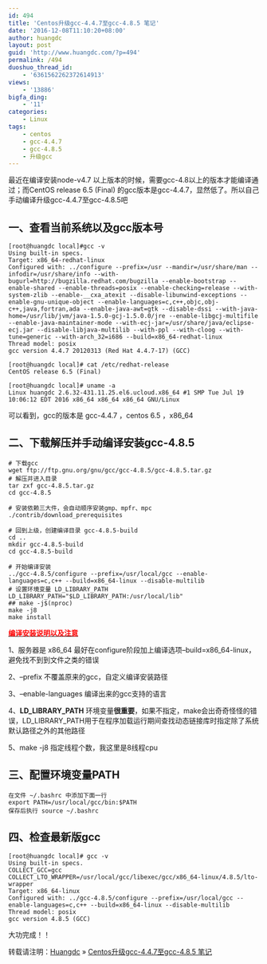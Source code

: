 ```yaml
---
id: 494
title: 'Centos升级gcc-4.4.7至gcc-4.8.5 笔记'
date: '2016-12-08T11:10:20+08:00'
author: huangdc
layout: post
guid: 'http://www.huangdc.com/?p=494'
permalink: /494
duoshuo_thread_id:
    - '6361562262372614913'
views:
    - '13886'
bigfa_ding:
    - '11'
categories:
    - Linux
tags:
    - centos
    - gcc-4.4.7
    - gcc-4.8.5
    - 升级gcc
---
```


最近在编译安装node-v4.7 以上版本的时候，需要gcc-4.8以上的版本才能编译通过；而CentOS release 6.5 (Final) 的gcc版本是gcc-4.4.7，显然低了。所以自己手动编译升级gcc-4.4.7至gcc-4.8.5吧

## 一、查看当前系统以及gcc版本号

```
[root@huangdc local]#gcc -v
Using built-in specs.
Target: x86_64-redhat-linux
Configured with: ../configure --prefix=/usr --mandir=/usr/share/man --infodir=/usr/share/info --with-bugurl=http://bugzilla.redhat.com/bugzilla --enable-bootstrap --enable-shared --enable-threads=posix --enable-checking=release --with-system-zlib --enable-__cxa_atexit --disable-libunwind-exceptions --enable-gnu-unique-object --enable-languages=c,c++,objc,obj-c++,java,fortran,ada --enable-java-awt=gtk --disable-dssi --with-java-home=/usr/lib/jvm/java-1.5.0-gcj-1.5.0.0/jre --enable-libgcj-multifile --enable-java-maintainer-mode --with-ecj-jar=/usr/share/java/eclipse-ecj.jar --disable-libjava-multilib --with-ppl --with-cloog --with-tune=generic --with-arch_32=i686 --build=x86_64-redhat-linux
Thread model: posix
gcc version 4.4.7 20120313 (Red Hat 4.4.7-17) (GCC)  

[root@huangdc local]# cat /etc/redhat-release 
CentOS release 6.5 (Final)

[root@huangdc local]# uname -a
Linux huangdc 2.6.32-431.11.25.el6.ucloud.x86_64 #1 SMP Tue Jul 19 10:06:12 EDT 2016 x86_64 x86_64 x86_64 GNU/Linux
```

可以看到，gcc的版本是 gcc-4.4.7 ，centos 6.5 ，x86\_64

## 二、下载解压并手动编译安装gcc-4.8.5

```
# 下载gcc
wget ftp://ftp.gnu.org/gnu/gcc/gcc-4.8.5/gcc-4.8.5.tar.gz
# 解压并进入目录
tar zxf gcc-4.8.5.tar.gz
cd gcc-4.8.5

# 安装依赖三大件，会自动顺序安装gmp、mpfr、mpc
./contrib/download_prerequisites

# 回到上级，创建编译目录 gcc-4.8.5-build
cd ..
mkdir gcc-4.8.5-build
cd gcc-4.8.5-build

# 开始编译安装
../gcc-4.8.5/configure --prefix=/usr/local/gcc --enable-languages=c,c++ --build=x86_64-linux --disable-multilib
# 设置环境变量 LD_LIBRARY_PATH
LD_LIBRARY_PATH="$LD_LIBRARY_PATH:/usr/local/lib"
## make -j$(nproc)
make -j8
make install
```

<span style="text-decoration: underline;"><span style="color: #ff0000;">**编译安装说明以及注意**</span></span>

1、服务器是 x86\_64 最好在configure阶段加上编译选项–build=x86\_64-linux，避免找不到到文件之类的错误

2、–prefix 不覆盖原来的gcc，自定义编译安装路径

3、–enable-languages 编译出来的gcc支持的语言

4、**LD\_LIBRARY\_PATH** 环境变量**很重要**，如果不指定，make会出奇奇怪怪的错误，LD\_LIBRARY\_PATH用于在程序加载运行期间查找动态链接库时指定除了系统默认路径之外的其他路径

5、make -j8 指定线程个数，我这里是8线程cpu

## 三、配置环境变量PATH

```
在文件 ~/.bashrc 中添加下面一行
export PATH=/usr/local/gcc/bin:$PATH
保存后执行 source ~/.bashrc
```

## 四、检查最新版gcc

```
[root@huangdc local]# gcc -v
Using built-in specs.
COLLECT_GCC=gcc
COLLECT_LTO_WRAPPER=/usr/local/gcc/libexec/gcc/x86_64-linux/4.8.5/lto-wrapper
Target: x86_64-linux
Configured with: ../gcc-4.8.5/configure --prefix=/usr/local/gcc --enable-languages=c,c++ --build=x86_64-linux --disable-multilib
Thread model: posix
gcc version 4.8.5 (GCC)
```

大功完成！！

转载请注明：[Huangdc](https://www.huangdc.com) » [Centos升级gcc-4.4.7至gcc-4.8.5 笔记](https://www.huangdc.com/494)